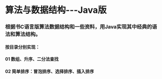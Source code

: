 # 算法与数据结构---Java版
<h3>根据书C语言版算法数据结构和一些资料，用Java实现其中经典的语法和算法结构。</h3>
<h4>按目录分别实现：</h4>
<h4>01 数组、升序、二分法查找</h4>
<h4>02 简单排序：冒泡排序、选择排序、插入排序 </h4>
<h4> </h4></br>
<h4> </h4></br>
<h4> </h4></br>
<h4> </h4></br>
<h4> </h4></br>







